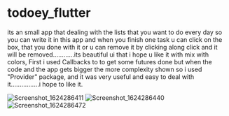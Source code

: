 # todoey_flutter

its an small app that dealing with the lists that you want to do every day so you can write it in this app and when you finish one task u can click on the box,
that you done with it or u can remove it by clicking along click and it will be removed............its beautiful ui that i hope u like it with mix with colors,
First i used Callbacks to to get some futures done but when the code and the app gets bigger the more complexity shown so i used "Provider" package,
and it was very useful and easy to deal with it................i hope to like it.


![Screenshot_1624286411](https://user-images.githubusercontent.com/77206236/122784398-bbb2c900-d2b2-11eb-916d-48bd287f1784.png)
![Screenshot_1624286440](https://user-images.githubusercontent.com/77206236/122784402-bc4b5f80-d2b2-11eb-8856-368a7016ba53.png)
![Screenshot_1624286472](https://user-images.githubusercontent.com/77206236/122784405-bce3f600-d2b2-11eb-9708-b594ef6e4ced.png)
